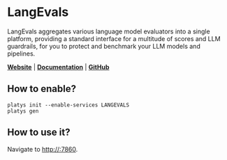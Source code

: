# LangEvals

LangEvals aggregates various language model evaluators into a single platform, providing a standard interface for a multitude of scores and LLM guardrails, for you to protect and benchmark your LLM models and pipelines. 

**[Website](https://langwatch.ai/)** | **[Documentation](https://docs.langwatch.ai/langevals/documentation/introduction)** | **[GitHub](https://github.com/langwatch/langevals)**

## How to enable?

```
platys init --enable-services LANGEVALS
platys gen
```

## How to use it?

Navigate to <http://:7860>.
